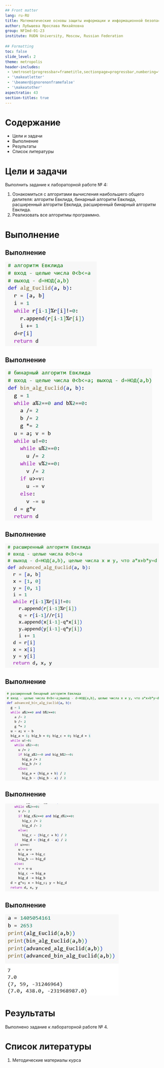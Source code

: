 ```yaml
---
## Front matter
lang: ru-RU
title: Математические основы защиты информации и информационной безопасности. Лабораторная работа № 4 на тему "Вычисление наибольшего общего делителя"
author: Лубышева Ярослава Михайловна
group: NFImd-01-23
institute: RUDN University, Moscow, Russian Federation

## Formatting
toc: false
slide_level: 2
theme: metropolis
header-includes: 
 - \metroset{progressbar=frametitle,sectionpage=progressbar,numbering=fraction}
 - '\makeatletter'
 - '\beamer@ignorenonframefalse'
 - '\makeatother'
aspectratio: 43
section-titles: true
---
```


# Содержание
* Цели и задачи
* Выполнение
* Результаты
* Список литературы


# Цели и задачи
Выполнить задание к лабораторной работе № 4:

1. Ознакомиться с алгоритами вычисления наибольшего общего делителя: алгоритм Евклида, бинарный алгоритм Евклида, расширенный алгоритм Евклида, расширенный бинарный алгоритм Евклида.
2. Реализовать все алгоритмы программно.

# Выполнение
## Выполнение
![Программная реализация алгоритма Евклида](images/1.jpg)

## Выполнение
![Программная реализация бинарного алгоритма Евклида](images/2.jpg)

## Выполнение
![Программная реализация расширенного алгоритма Евклида](images/3.jpg)

## Выполнение
![Программная реализация расширенного бинарного алгоритма Евклида (часть 1)](images/4.jpg)

## Выполнение
![Программная реализация расширенного бинарного алгоритма Евклида (часть 2)](images/5.jpg)

## Выполнение
![Результаты работы алгоритмов вычисления наибольшего общего делителя](images/6.jpg)

# Результаты
Выполнено задание к лабораторной работе № 4. 

# Список литературы
1. Методические материалы курса